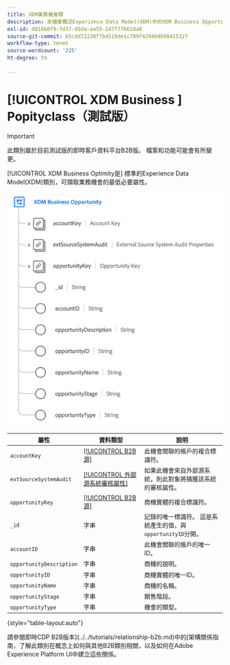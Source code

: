 ```yaml
---
title: XDM業務機會類
description: 本檔案概述Experience Data Model(XDM)中的XDM Business Opportunity類別。
exl-id: d816b0f9-fd37-45da-aa55-247f7f662da0
source-git-commit: b5cdd72238f7b4519de1c789f4294b9698415327
workflow-type: tm+mt
source-wordcount: '225'
ht-degree: 5%

---
```


# [!UICONTROL XDM Business ] Popityclass（測試版）

>[!IMPORTANT]
>
>此類別屬於目前測試版的即時客戶資料平台B2B版。 檔案和功能可能會有所變更。

[!UICONTROL XDM Business Optimity是] 標準的Experience Data Model(XDM)類別，可擷取業務機會的最低必要屬性。

![](../../images/classes/b2b/business-opportunity.png)

| 屬性 | 資料類型 | 說明 |
| --- | --- | --- |
| `accountKey` | [[!UICONTROL B2B源]](../../data-types/b2b-source.md) | 此機會關聯的帳戶的複合標識符。 |
| `extSourceSystemAudit` | [[!UICONTROL 外部源系統審核屬性]](../../data-types/external-source-system-audit-attributes.md) | 如果此機會來自外部源系統，則此對象將捕獲該系統的審核屬性。 |
| `opportunityKey` | [[!UICONTROL B2B源]](../../data-types/b2b-source.md) | 商機實體的複合標識符。 |
| `_id` | 字串 | 記錄的唯一標識符。 這是系統產生的值，與`opportunityID`分開。 |
| `accountID` | 字串 | 此機會關聯的帳戶的唯一ID。 |
| `opportunityDescription` | 字串 | 商機的說明。 |
| `opportunityID` | 字串 | 商機實體的唯一ID。 |
| `opportunityName` | 字串 | 商機的名稱。 |
| `opportunityStage` | 字串 | 銷售階段。 |
| `opportunityType` | 字串 | 機會的類型。 |

{style=&quot;table-layout:auto&quot;}

請參閱即時CDP B2B版本](../../tutorials/relationship-b2b.md)中的[架構關係指南，了解此類別在概念上如何與其他B2B類別相關，以及如何在Adobe Experience Platform UI中建立這些關係。
